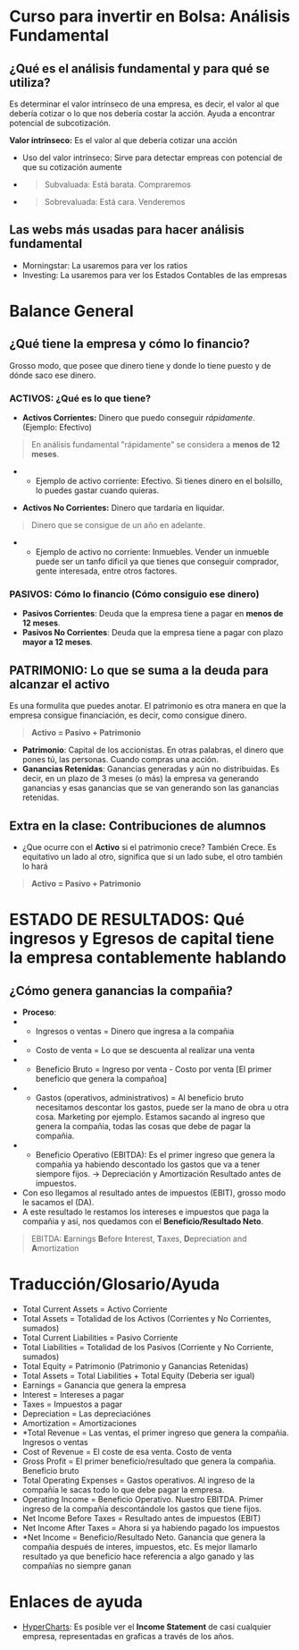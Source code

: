 # Curso para invertir en Bolsa: Análisis Fundamental

## ¿Qué es el análisis fundamental y para qué se utiliza? 

Es determinar el valor intrínseco de una empresa, es decir, el valor al que debería cotizar o lo que nos debería costar la acción.
Ayuda a encontrar potencial de subcotización.

**Valor intrínseco:** Es el valor al que debería cotizar una acción 

- Uso del valor intrínseco: Sirve para detectar empreas con potencial de que su cotización aumente
- > Subvaluada: Está barata. Compraremos
- > Sobrevaluada: Está cara. Venderemos

## Las webs más usadas para hacer análisis fundamental 

- Morningstar: La usaremos para ver los ratios
- Investing: La usaremos para ver los Estados Contables de las empresas 

# Balance General 

## ¿Qué tiene la empresa y cómo lo financio? 
Grosso modo, que posee que dinero tiene y donde lo tiene puesto y de dónde saco ese dinero. 

### **ACTIVOS:** ¿Qué es lo que tiene?

- **Activos Corrientes:** Dinero que puedo conseguir *rápidamente*. (Ejemplo: Efectivo)
> En análisis fundamental "rápidamente" se considera a **menos de 12 meses**. 
- - Ejemplo de activo corriente: Efectivo. Si tienes dinero en el bolsillo, lo puedes gastar cuando quieras. 

- **Activos No Corrientes:** Dinero que tardaría en liquidar. 
> Dinero que se consigue de un año en adelante. 
- -  Ejemplo de activo no corriente: Inmuebles. Vender un inmueble puede ser un tanfo dificil ya que 
tienes que conseguir comprador, gente interesada, entre otros factores. 

### **PASIVOS:** Cómo lo financio (Cómo consiguio ese dinero)

- **Pasivos Corrientes**: Deuda que la empresa tiene a pagar en **menos de 12 meses**.
- **Pasivos No Corrientes**: Deuda que la empresa tiene a pagar con plazo **mayor a 12 meses**.

## **PATRIMONIO:** Lo que se suma a la deuda para alcanzar el activo 
Es una formulita que puedes anotar. El patrimonio es otra manera en que la empresa consigue 
financiación, es decir, como consigue dinero. 

> **Activo = Pasivo + Patrimonio**

- **Patrimonio**: Capital de los accionistas. En otras palabras, el dinero que pones tú, las personas. Cuando compras
 una acción.
- **Ganancias Retenidas**: Ganancias generadas y aún no distribuidas. Es decir, en un plazo de 3 meses (o más) la empresa
va generando ganancias y esas ganancias que se van generando son las ganancias retenidas.

## Extra en la clase: Contribuciones de alumnos

- ¿Que ocurre con el **Activo** si el patrimonio crece?
También Crece. Es equitativo un lado al otro, significa que si un lado sube, el otro también lo hará
> **Activo = Pasivo + Patrimonio**

# ESTADO DE RESULTADOS: Qué ingresos y Egresos de capital tiene la empresa contablemente hablando 

## ¿Cómo genera ganancias la compañia?

- **Proceso**: 
- - Ingresos o ventas = Dinero que ingresa a la compañia
- - Costo de venta = Lo que se descuenta al realizar una venta
- - Beneficio Bruto = Ingreso por venta - Costo por venta [El primer beneficio que genera la compañoa]
- - Gastos (operativos, administrativos) = Al beneficio bruto necesitamos descontar los gastos, puede ser la mano de obra
 u otra cosa. Marketing por ejemplo. Estamos sacando al ingreso que genera la compañia, todas las cosas que debe de 
 pagar la compañia. 
- - Beneficio Operativo (EBITDA): Es el primer ingreso que genera la compañia ya habiendo descontado los gastos que va a 
tener siempore fijos. -> Depreciación y Amortización Resultado antes de impuestos.
- Con eso llegamos al resultado antes de impuestos (EBIT), grosso modo le sacamos el (DA).
- A este resultado le restamos los intereses e impuestos que paga la compañia y así, nos quedamos con
el **Beneficio/Resultado Neto**.


> EBITDA: **E**arnings **B**efore **I**nterest, **T**axes, **D**epreciation and **A**mortization
# Traducción/Glosario/Ayuda

- Total Current Assets = Activo Corriente
- Total Assets = Totalidad de los Activos (Corrientes y No Corrientes, sumados)
- Total Current Liabilities = Pasivo Corriente
- Total Liabilities = Totalidad de los Pasivos (Corriente y No Corriente, sumados)
- Total Equity = Patrimonio (Patrimonio y Ganancias Retenidas)
- Total Assets = Total Liabilities + Total Equity (Deberia ser igual)
- Earnings = Ganancia que genera la empresa 
- Interest = Intereses a pagar
- Taxes = Impuestos a pagar 
- Depreciation = Las depreciaciónes 
- Amortization = Amortizaciones 
- *Total Revenue = Las ventas, el primer ingreso que genera la compañia. Ingresos o ventas
- Cost of Revenue = El coste de esa venta. Costo de venta
- Gross Profit = El primer beneficio/resultado que genera la compañia. Beneficio bruto
- Total Operating Expenses = Gastos operativos. Al ingreso de la compañía le sacas todo lo que debe pagar la empresa.
- Operating Income = Beneficio Operativo. Nuestro EBITDA. Primer ingreso de la compañía descontándole los gastos que
 tiene fijos.
- Net Income Before Taxes = Resultado antes de impuestos (EBIT)
- Net Income After Taxes = Ahora si ya habiendo pagado los impuestos 
- *Net Income = Beneficio/Resultado Neto. Ganancia que genera la compañia después de interes, impuestos, etc. 
Es mejor llamarlo resultado ya que beneficio hace referencia a algo ganado y las compañías no siempre ganan

# Enlaces de ayuda
- [HyperCharts](https://hypercharts.co/): Es posible ver el **Income Statement** de casi cualquier empresa, 
representadas en graficas a través de los años. 

